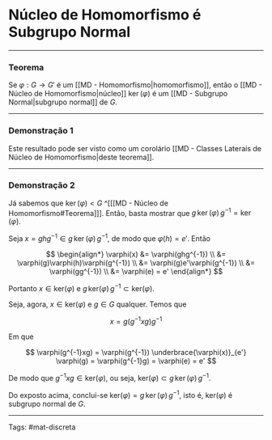 # Núcleo de Homomorfismo é Subgrupo Normal

---

### Teorema

Se $\varphi:G \to G'$ é um [[MD - Homomorfismo|homomorfismo]], então o [[MD - Núcleo de Homomorfismo|núcleo]] $\mathrm{ker}\,(\varphi)$ é um [[MD - Subgrupo Normal|subgrupo normal]] de $G$.

---

### Demonstração 1

Este resultado pode ser visto como um corolário [[MD - Classes Laterais de Núcleo de Homomorfismo|deste teorema]].

---

### Demonstração 2

Já sabemos que $\mathrm{ker}\,(\varphi) < G$ ^[[[MD - Núcleo de Homomorfismo#Teorema]]]. Então, basta mostrar que $g\,\mathrm{ker}\,(\varphi)\,g^{-1}=\mathrm{ker}\,(\varphi)$.

Seja $x=ghg^{-1} \in g\,\mathrm{ker}\,(\varphi)\,g^{-1}$, de modo que $\varphi(h)=e'$. Então 

$$
\begin{align*}
\varphi(x) &= \varphi(ghg^{-1}) \\
&= \varphi(g)\varphi(h)\varphi(g^{-1}) \\
&= \varphi(g)e'\varphi(g^{-1}) \\
&= \varphi(gg^{-1}) \\
&= \varphi(e) = e'
\end{align*}
$$

Portanto $x \in \mathrm{ker}(\varphi)$ e $g\,\mathrm{ker}(\varphi)\,g^{-1} \subset \mathrm{ker}(\varphi)$.

Seja, agora, $x \in \mathrm{ker}(\varphi)$ e $g \in G$ qualquer. Temos que

$$
x = g(g^{-1}xg)g^{-1}
$$

Em que

$$
\varphi(g^{-1}xg) = \varphi(g^{-1}) \underbrace{\varphi(x)}_{e'} \varphi(g) = \varphi(g^{-1}g) = \varphi(e) = e'
$$

De modo que $g^{-1}xg \in \mathrm{ker}(\varphi)$, ou seja, $\mathrm{ker}(\varphi) \subset g\,\mathrm{ker}\,(\varphi)\,g^{-1}$.

Do exposto acima, conclui-se $\mathrm{ker}(\varphi) = g\,\mathrm{ker}\,(\varphi)\,g^{-1}$, isto é, $\mathrm{ker}(\varphi)$ é subgrupo normal de $G$.

---

Tags: #mat-discreta 
